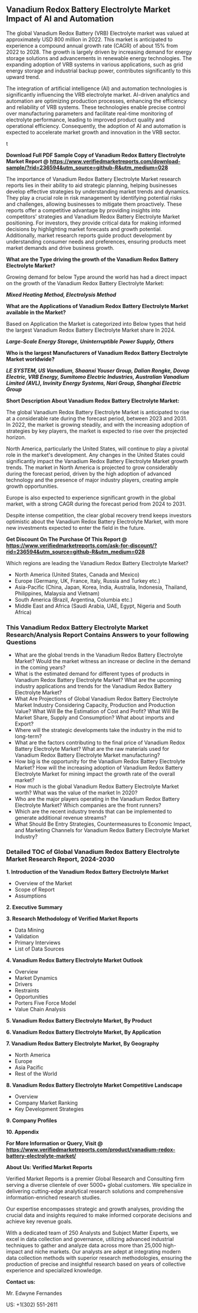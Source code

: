 <h2>Vanadium Redox Battery Electrolyte Market Impact of AI and Automation</h2><p>The global Vanadium Redox Battery (VRB) Electrolyte market was valued at approximately USD 800 million in 2022. This market is anticipated to experience a compound annual growth rate (CAGR) of about 15% from 2022 to 2028. The growth is largely driven by increasing demand for energy storage solutions and advancements in renewable energy technologies. The expanding adoption of VRB systems in various applications, such as grid energy storage and industrial backup power, contributes significantly to this upward trend.</p><p>The integration of artificial intelligence (AI) and automation technologies is significantly influencing the VRB electrolyte market. AI-driven analytics and automation are optimizing production processes, enhancing the efficiency and reliability of VRB systems. These technologies enable precise control over manufacturing parameters and facilitate real-time monitoring of electrolyte performance, leading to improved product quality and operational efficiency. Consequently, the adoption of AI and automation is expected to accelerate market growth and innovation in the VRB sector.</p>t</p><p id="" class=""><strong>Download Full PDF Sample Copy of Vanadium Redox Battery Electrolyte Market Report @ <a href="https://www.verifiedmarketreports.com/download-sample/?rid=236594&utm_source=github-R&utm_medium=028" target="_blank">https://www.verifiedmarketreports.com/download-sample/?rid=236594&utm_source=github-R&utm_medium=028</a></strong></p><p>The importance of&nbsp;Vanadium Redox Battery Electrolyte Market research reports lies in their ability to aid strategic planning, helping businesses develop effective strategies by understanding market trends and dynamics. They play a crucial role in risk management by identifying potential risks and challenges, allowing businesses to mitigate them proactively. These reports offer a competitive advantage by providing insights into competitors' strategies and Vanadium Redox Battery Electrolyte Market positioning. For investors, they provide critical data for making informed decisions by highlighting market forecasts and growth potential. Additionally, market research reports guide product development by understanding consumer needs and preferences, ensuring products meet market demands and drive business growth.</p><p><strong>What are the&nbsp;Type driving the growth of the Vanadium Redox Battery Electrolyte Market?</strong></p><p id="" class="">Growing demand for below Type around the world has had a direct impact on the growth of the Vanadium Redox Battery Electrolyte Market:</p><em><strong>Mixed Heating Method, Electrolysis Method</strong></em></p><strong>What are the&nbsp;Applications&nbsp;of Vanadium Redox Battery Electrolyte Market available in the Market?</strong></p><p id="" class="">Based on Application the Market is categorized into Below types that held the largest Vanadium Redox Battery Electrolyte Market share In 2024.</p><em><strong>Large-Scale Energy Storage, Uninterruptible Power Supply, Others</strong></em></p><strong>Who is the largest Manufacturers of Vanadium Redox Battery Electrolyte Market worldwide?</strong></p><p><em><strong>LE SYSTEM, US Vanadium, Shaanxi Youser Group, Dalian Rongke, Dovop Electric, VRB Energy, Sumitomo Electric Industries, Australian Vanadium Limited (AVL), Invinity Energy Systems, Nari Group, Shanghai Electric Group</strong></em></p><p id="" class=""><strong>Short Description About Vanadium Redox Battery Electrolyte Market:</strong></p><p>The global Vanadium Redox Battery Electrolyte Market is anticipated to rise at a considerable rate during the forecast period, between 2023 and 2031. In 2022, the market is growing steadily, and with the increasing adoption of strategies by key players, the market is expected to rise over the projected horizon.</p><p>North America, particularly the United States, will continue to play a pivotal role in the market's development. Any changes in the United States could significantly impact the Vanadium Redox Battery Electrolyte Market growth trends. The market in North America is projected to grow considerably during the forecast period, driven by the high adoption of advanced technology and the presence of major industry players, creating ample growth opportunities.</p><p>Europe is also expected to experience significant growth in the global market, with a strong CAGR during the forecast period from 2024 to 2031.</p><p>Despite intense competition, the clear global recovery trend keeps investors optimistic about the Vanadium Redox Battery Electrolyte Market, with more new investments expected to enter the field in the future.</p><p id="" class=""><strong>Get Discount On The Purchase Of This Report @ <a href="https://www.verifiedmarketreports.com/ask-for-discount/?rid=236594&utm_source=github-R&utm_medium=028" target="_blank">https://www.verifiedmarketreports.com/ask-for-discount/?rid=236594&utm_source=github-R&utm_medium=028</a></strong></p>Which regions are leading the Vanadium Redox Battery Electrolyte Market?</p><ul><li>North America (United States, Canada and Mexico)</li><li>Europe (Germany, UK, France, Italy, Russia and Turkey etc.)</li><li>Asia-Pacific (China, Japan, Korea, India, Australia, Indonesia, Thailand, Philippines, Malaysia and Vietnam)</li><li>South America (Brazil, Argentina, Columbia etc.)</li><li>Middle East and Africa (Saudi Arabia, UAE, Egypt, Nigeria and South Africa)</li></ul><h3 id="" class="">This Vanadium Redox Battery Electrolyte Market Research/Analysis Report Contains Answers to your following Questions</h3><ul><li>What are the global trends in the Vanadium Redox Battery Electrolyte Market? Would the market witness an increase or decline in the demand in the coming years?</li><li>What is the estimated demand for different types of products in Vanadium Redox Battery Electrolyte Market? What are the upcoming industry applications and trends for the Vanadium Redox Battery Electrolyte Market?</li><li>What Are Projections of Global Vanadium Redox Battery Electrolyte Market Industry Considering Capacity, Production and Production Value? What Will Be the Estimation of Cost and Profit? What Will Be Market Share, Supply and Consumption? What about imports and Export?</li><li>Where will the strategic developments take the industry in the mid to long-term?</li><li>What are the factors contributing to the final price of Vanadium Redox Battery Electrolyte Market? What are the raw materials used for Vanadium Redox Battery Electrolyte Market manufacturing?</li><li>How big is the opportunity for the Vanadium Redox Battery Electrolyte Market? How will the increasing adoption of Vanadium Redox Battery Electrolyte Market for mining impact the growth rate of the overall market?</li><li>How much is the global Vanadium Redox Battery Electrolyte Market worth? What was the value of the market In 2020?</li><li>Who are the major players operating in the Vanadium Redox Battery Electrolyte Market? Which companies are the front runners?</li><li>Which are the recent industry trends that can be implemented to generate additional revenue streams?</li><li>What Should Be Entry Strategies, Countermeasures to Economic Impact, and Marketing Channels for Vanadium Redox Battery Electrolyte Market Industry?</li></ul><h3 id="" class="">Detailed TOC of Global Vanadium Redox Battery Electrolyte Market Research Report, 2024-2030</h3><p id="" class=""><strong>1. Introduction of the Vanadium Redox Battery Electrolyte Market</strong></p><ul><li>Overview of the Market</li><li>Scope of Report</li><li>Assumptions</li></ul><p id="" class=""><strong>2. Executive Summary</strong></p><p id="" class=""><strong>3. Research Methodology of Verified Market Reports</strong></p><ul><li>Data Mining</li><li>Validation</li><li>Primary Interviews</li><li>List of Data Sources</li></ul><p id="" class=""><strong>4. Vanadium Redox Battery Electrolyte Market Outlook</strong></p><ul><li>Overview</li><li>Market Dynamics</li><li>Drivers</li><li>Restraints</li><li>Opportunities</li><li>Porters Five Force Model</li><li>Value Chain Analysis</li></ul><p id="" class=""><strong>5. Vanadium Redox Battery Electrolyte Market, By Product</strong></p><p id="" class=""><strong>6. Vanadium Redox Battery Electrolyte Market, By Application</strong></p><p id="" class=""><strong>7. Vanadium Redox Battery Electrolyte Market, By Geography</strong></p><ul><li>North America</li><li>Europe</li><li>Asia Pacific</li><li>Rest of the World</li></ul><p id="" class=""><strong>8. Vanadium Redox Battery Electrolyte Market Competitive Landscape</strong></p><ul><li>Overview</li><li>Company Market Ranking</li><li>Key Development Strategies</li></ul><p id="" class=""><strong>9. Company Profiles</strong></p><p id="" class=""><strong>10. Appendix</strong></p><p id="" class=""><strong>For More Information or Query, Visit @ <a href="https://www.verifiedmarketreports.com/product/vanadium-redox-battery-electrolyte-market/" target="_blank">https://www.verifiedmarketreports.com/product/vanadium-redox-battery-electrolyte-market/</a></strong></p><p id="" class=""><strong>About Us: Verified Market Reports</strong></p><p id="" class="">Verified Market Reports is a premier Global Research and Consulting firm serving a diverse clientele of over 5000+ global customers. We specialize in delivering cutting-edge analytical research solutions and comprehensive information-enriched research studies.</p><p id="" class="">Our expertise encompasses strategic and growth analyses, providing the crucial data and insights required to make informed corporate decisions and achieve key revenue goals.</p><p id="" class="">With a dedicated team of 250 Analysts and Subject Matter Experts, we excel in data collection and governance, utilizing advanced industrial techniques to gather and analyze data across more than 25,000 high-impact and niche markets. Our analysts are adept at integrating modern data collection methods with superior research methodologies, ensuring the production of precise and insightful research based on years of collective experience and specialized knowledge.</p><p id="" class=""><strong>Contact us:</strong></p><p id="" class="">Mr. Edwyne Fernandes</p><p id="" class="">US: +1(302) 551-2611</p>